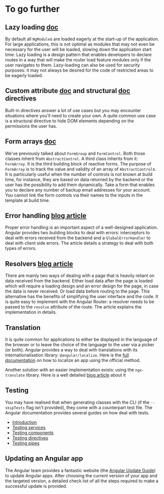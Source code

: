 # To go further

## Lazy loading [doc](https://angular.io/guide/lazy-loading-ngmodules)
By default all `NgModule`s are loaded eagerly at the start-up of the application. For large applications, this is not optimal as modules that may not even be necessary for the user will be loaded, slowing down the application start time. Lazy loading is a design pattern that enables developers to declare routes in a way that will make the router load feature modules only if the user navigates to them. Lazy-loading can also be used for security purposes: it may not always be desired for the code of restricted areas to be eagerly loaded.

## Custom attribute [doc](https://angular.io/guide/attribute-directives#building-an-attribute-directive) and structural [doc](https://angular.io/guide/structural-directives#creating-a-structural-directive) directives
Built-in directives answer a lot of use cases but you may encounter situations where you'll need to create your own. A quite common use case is a structural directive to hide DOM elements depending on the permissions the user has.

## Form arrays [doc](https://angular.io/guide/reactive-forms#creating-dynamic-forms)
We've previously talked about `FormGroup` and `FormControl`. Both those classes inherit from `AbstractControl`. A third class inherits from it: `FormArray`. It is the third building block of reactive forms. The purpose of `FormArray` is to track the value and validity of an array of `AbstractControl`s. It is particularly useful when the number of controls is not known at build time, for instance, they are based on data returned by the backend or the user has the possibility to add them dynamically. Take a form that enables you to declare any number of backup email addresses for your account. You cannot link the form controls via their names to the inputs in the template at build time.

## Error handling [blog article](https://www.tektutorialshub.com/angular/error-handling-in-angular-applications/)
Proper error handling is an important aspect of a well-designed application. Angular provides two building blocks to deal with errors: interceptors to deal with errors received from the backend and a `GlobalErrorHandler` to deal with client side errors. The article details a strategy to deal with both types of errors.

## Resolvers [blog article](https://javascript.plainenglish.io/angular-resolver-for-prefetching-data-angular-guards-resolve-40fda257d666)
There are mainly two ways of dealing with a page that is heavily reliant on data received from the backend. Either load data after the page is loaded which will require a loading design and an error design for the page, in case the data is never received. Or load data before routing to the page. This alternative has the benefits of simplifying the user interface and the code. It is quite easy to implement with the Angular Router: a resolver needs to be passed to the `resolve` attribute of the route. The article explains the implementation in details.

## Translation
It is quite common for applications to either be displayed in the language of the browser or to leave the choice of the language to the user via a picker (or both). Angular provides a way to deal with translations with its internationalisation library: `@angular/localize`. Here is the [full documentation](https://angular.io/guide/i18n) on how to localize an app using the official method.

Another solution with an easier implementation exists: using the `ngx-translate` library. Here is a well detailed [blog article](https://www.codeandweb.com/babeledit/tutorials/how-to-translate-your-angular-app-with-ngx-translate) about it

## Testing
You may have realised that when generating classes with the CLI (if the `--skipTests` flag isn't provided), they come with a counterpart test file. The Angular documentation provides several guides on how deal with tests.
- [Introduction](https://angular.io/guide/testing)
- [Testing services](https://angular.io/guide/testing-services)
- [Testing components](https://angular.io/guide/testing-components-basics)
- [Testing directives](https://angular.io/guide/testing-attribute-directives)
- [Testing pipes](https://angular.io/guide/testing-pipes)

## Updating an Angular app
The Angular team provides a fantastic website (the [Angular Update Guide](https://update.angular.io/)) to update Angular apps. After choosing the current version of your app and the targeted version, a detailed check list of all the steps required to make a successful update is provided.